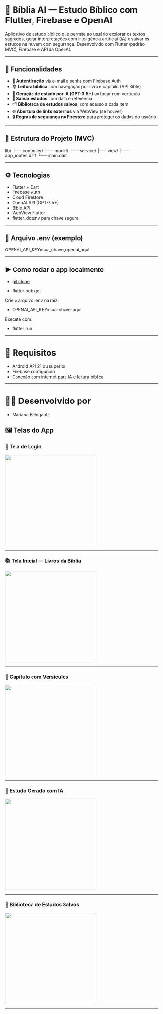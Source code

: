 # 📖 Bíblia AI — Estudo Bíblico com Flutter, Firebase e OpenAI

Aplicativo de estudo bíblico que permite ao usuário explorar os textos sagrados, gerar interpretações com inteligência artificial (IA) e salvar os estudos na nuvem com segurança. Desenvolvido com Flutter (padrão MVC), Firebase e API da OpenAI.

---

## 🚀 Funcionalidades

- 🔐 **Autenticação** via e-mail e senha com Firebase Auth
- 📚 **Leitura bíblica** com navegação por livro e capítulo (API Bible)
- 🧠 **Geração de estudo por IA (GPT-3.5+)** ao tocar num versículo
- 💾 **Salvar estudos** com data e referência
- 🗂️ **Biblioteca de estudos salvos**, com acesso a cada item
- 🌐 **Abertura de links externos** via WebView (se houver)
- 🔒 **Regras de segurança no Firestore** para proteger os dados do usuário

---

## 🧱 Estrutura do Projeto (MVC)

lib/
├── controller/
├── model/
├── service/
├── view/
├── app_routes.dart
└── main.dart

---

## ⚙️ Tecnologias

- Flutter + Dart
- Firebase Auth
- Cloud Firestore
- OpenAI API (GPT-3.5+)
- Bible API
- WebView Flutter
- flutter_dotenv para chave segura

---

## 📁 Arquivo .env (exemplo)

OPENAI_API_KEY=sua_chave_openai_aqui

---

## ▶️ Como rodar o app localmente

- [git clone](https://github.com/marianabelegante/biblia.git)

- flutter pub get

Crie o arquivo .env na raiz:

- OPENAI_API_KEY=sua-chave-aqui

Execute com:

- flutter run

---

# 📲 Requisitos

- Android API 21 ou superior
- Firebase configurado
- Conexão com internet para IA e leitura bíblica

---

# 👩‍💻 Desenvolvido por

- Mariana Belegante

## 🖼️ Telas do App

### 🔐 Tela de Login
<img src="assets/images/login.jpeg" width="300"/>

---

### 📚 Tela Inicial — Livros da Bíblia
<img src="assets/images/home.jpeg" width="300"/>

---

### 📖 Capítulo com Versículos
<img src="assets/images/leitura_cap.jpeg" width="300"/>

---

### 🧠 Estudo Gerado com IA
<img src="assets/images/estudo.jpeg" width="300"/>

---

### 💾 Biblioteca de Estudos Salvos
<img src="assets/images/estudo_salvo.jpeg" width="300"/>

---
